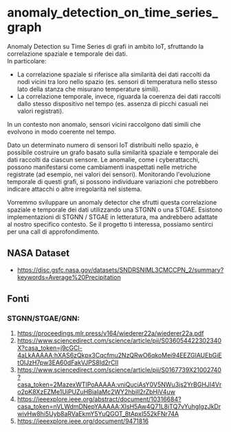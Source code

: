 # anomaly_detection_on_time_series_graph

Anomaly Detection su Time Series di grafi in ambito IoT, sfruttando la correlazione spaziale e temporale dei dati.  
In particolare:  
- La correlazione spaziale si riferisce alla similarità dei dati raccolti da nodi vicini tra loro nello spazio (es. sensori di temperatura nello stesso lato della stanza che misurano temperature simili).  
- La correlazione temporale, invece, riguarda la coerenza dei dati raccolti dallo stesso dispositivo nel tempo (es. assenza di picchi casuali nei valori registrati).  

In un contesto non anomalo, sensori vicini raccolgono dati simili che evolvono in modo coerente nel tempo.

Dato un determinato numero di sensori IoT distribuiti nello spazio, è possibile costruire un grafo basato sulla similarità spaziale e temporale dei dati raccolti da ciascun sensore. Le anomalie, come i cyberattacchi, possono manifestarsi come cambiamenti inaspettati nelle metriche registrate (ad esempio, nei valori dei sensori). Monitorando l'evoluzione temporale di questi grafi, si possono individuare variazioni che potrebbero indicare attacchi o altre irregolarità nel sistema.

Vorremmo sviluppare un anomaly detector che sfrutti questa correlazione spaziale e temporale dei dati utilizzando una STGNN o una STGAE. Esistono implementazioni di STGNN / STGAE in letteratura, ma andrebbero adattate al nostro specifico contesto. Se il progetto ti interessa, possiamo sentirci per una call di approfondimento.

## NASA Dataset
- https://disc.gsfc.nasa.gov/datasets/SNDRSNIML3CMCCPN_2/summary?keywords=Average%20Precipitation

## Fonti
### STGNN/STGAE/GNN:
1. https://proceedings.mlr.press/v164/wiederer22a/wiederer22a.pdf
2. https://www.sciencedirect.com/science/article/pii/S036054422302340X?casa_token=j9cGCl-4aLkAAAAA:hXAS6zQkpx3Cqcfmu2NzQRwO6qkoMei94EEZGlAUEbGiEtOlJzH7pw3EA60dFakVJPS8Id2rCII
3. https://www.sciencedirect.com/science/article/pii/S0167739X21002740?casa_token=2MazexWTIPoAAAAA:vniQuciAsY0V5NWu3js2YrBGHJI4Vro2pK8XzEZMe1UiPUZuHBiaIaMc2WY2hbill2rZbHjV4uw
4. https://ieeexplore.ieee.org/abstract/document/10316684?casa_token=nVLWdmDNepYAAAAA:XIsH5Aw4Q71L8iTQ7vYuhgIgzJkDrwivHw8hi5Uyb8aRVaEkmY5YuQGOT_8tApxI552kFNr74A
5. https://ieeexplore.ieee.org/document/9471816
